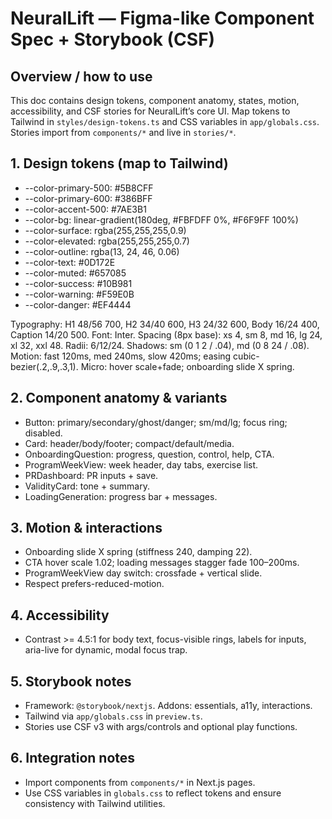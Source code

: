 # NeuralLift — Figma-like Component Spec + Storybook (CSF)

## Overview / how to use
This doc contains design tokens, component anatomy, states, motion, accessibility, and CSF stories for NeuralLift’s core UI. Map tokens to Tailwind in `styles/design-tokens.ts` and CSS variables in `app/globals.css`. Stories import from `components/*` and live in `stories/*`.

## 1. Design tokens (map to Tailwind)
- --color-primary-500: #5B8CFF
- --color-primary-600: #386BFF
- --color-accent-500: #7AE3B1
- --color-bg: linear-gradient(180deg, #FBFDFF 0%, #F6F9FF 100%)
- --color-surface: rgba(255,255,255,0.9)
- --color-elevated: rgba(255,255,255,0.7)
- --color-outline: rgba(13, 24, 46, 0.06)
- --color-text: #0D172E
- --color-muted: #657085
- --color-success: #10B981
- --color-warning: #F59E0B
- --color-danger: #EF4444

Typography: H1 48/56 700, H2 34/40 600, H3 24/32 600, Body 16/24 400, Caption 14/20 500. Font: Inter.
Spacing (8px base): xs 4, sm 8, md 16, lg 24, xl 32, xxl 48. Radii: 6/12/24. Shadows: sm (0 1 2 / .04), md (0 8 24 / .08).
Motion: fast 120ms, med 240ms, slow 420ms; easing cubic-bezier(.2,.9,.3,1). Micro: hover scale+fade; onboarding slide X spring.

## 2. Component anatomy & variants
- Button: primary/secondary/ghost/danger; sm/md/lg; focus ring; disabled.
- Card: header/body/footer; compact/default/media.
- OnboardingQuestion: progress, question, control, help, CTA.
- ProgramWeekView: week header, day tabs, exercise list.
- PRDashboard: PR inputs + save.
- ValidityCard: tone + summary.
- LoadingGeneration: progress bar + messages.

## 3. Motion & interactions
- Onboarding slide X spring (stiffness 240, damping 22).
- CTA hover scale 1.02; loading messages stagger fade 100–200ms.
- ProgramWeekView day switch: crossfade + vertical slide.
- Respect prefers-reduced-motion.

## 4. Accessibility
- Contrast >= 4.5:1 for body text, focus-visible rings, labels for inputs, aria-live for dynamic, modal focus trap.

## 5. Storybook notes
- Framework: `@storybook/nextjs`. Addons: essentials, a11y, interactions.
- Tailwind via `app/globals.css` in `preview.ts`.
- Stories use CSF v3 with args/controls and optional play functions.

## 6. Integration notes
- Import components from `components/*` in Next.js pages.
- Use CSS variables in `globals.css` to reflect tokens and ensure consistency with Tailwind utilities.

